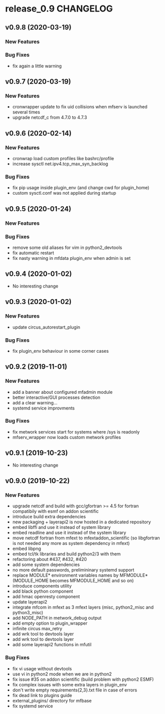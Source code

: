# release_0.9 CHANGELOG



## v0.9.8 (2020-03-19)

### New Features


### Bug Fixes
- fix again a little warning





## v0.9.7 (2020-03-19)

### New Features
- cronwrapper update to fix uid collisions when mfserv is launched several times
- upgrade netcdf_c from 4.7.0 to 4.7.3






## v0.9.6 (2020-02-14)

### New Features
- cronwrap load custom profiles like bashrc/profile
- increase sysctl net.ipv4.tcp_max_syn_backlog


### Bug Fixes
- fix pip usage inside plugin_env (and change cwd for plugin_home)
- custom sysctl.conf was not applied during startup





## v0.9.5 (2020-01-24)

### New Features


### Bug Fixes
- remove some old aliases for vim in python2_devtools
- fix automatic restart
- fix nasty warning in mfdata plugin_env when admin is set





## v0.9.4 (2020-01-02)

- No interesting change


## v0.9.3 (2020-01-02)

### New Features
- update circus_autorestart_plugin


### Bug Fixes
- fix plugin_env behaviour in some corner cases





## v0.9.2 (2019-11-01)

### New Features
- add a banner about configured mfadmin module
- better interactive/GUI processes detection
- add a clear warning...
- systemd service improvments


### Bug Fixes
- fix metwork services start for systems where /sys is readonly
- mfserv_wrapper now loads custom metwork profiles





## v0.9.1 (2019-10-23)

- No interesting change


## v0.9.0 (2019-10-22)

### New Features
- upgrade netcdf and build with gcc/gfortran >= 4.5 for fortran compatibily with esmf on addon scientific
- introduce build extra dependencies
- new packaging + layerapi2 is now hosted in a dedicated repository
- embed libffi and use it instead of system library
- embed readline and use it instead of the system library
- move netcdf fortran from mfext to mfextaddon_scientific (so libgfortran is not needed any more as system dependency in mfext)
- embed libpng
- embed tcl/tk libraries and build python2/3 with them
- refactoring about #437, #432, #420
- add some system dependencies
- no more default passwords, prelimininary systemd support
- replace MODULE* environment variables names by MFMODULE* (MODULE_HOME becomes MFMODULE_HOME and so on)
- introduce components utility
- add black python component
- add hmac openresty component
- update layerapi2
- integrate mfcom in mfext as 3 mfext layers (misc, python2_misc and python3_misc)
- add NODE_PATH in metwork_debug output
- add empty option to plugin_wrapper
- infinite circus max_retry
- add wrk tool to devtools layer
- add wrk tool to devtools layer
- add some layerapi2 functions in mfutil


### Bug Fixes
- fix vi usage without devtools
- use vi in python2 mode when we are in python2
- fix issue #35 on addon scientific (build problem with python2 ESMF)
- fix complex issues with some extra layers in plugin_env
- don't write empty requirements{2,3}.txt file in case of errors
- fix dead link to plugins guide
- external_plugins/ directory for mfbase
- fix systemd service





